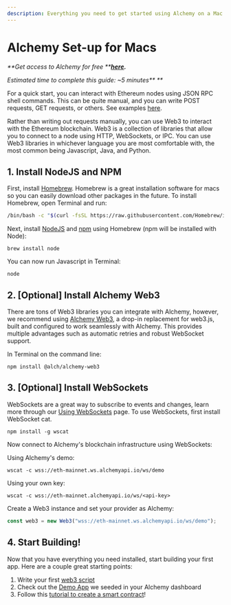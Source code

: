 ```yaml
---
description: Everything you need to get started using Alchemy on a Mac.
---
```


# Alchemy Set-up for Macs

_\*\*Get access to Alchemy for free \*\*_[_**here**_](https://alchemy.com/?r=affiliate:186ee05a-043c-44a8-b3ee-e5a05c8dba04)_**.**_

_Estimated time to complete this guide: \~5 minutes\*\* \*\*_

For a quick start, you can interact with Ethereum nodes using JSON RPC shell commands. This can be quite manual, and you can write POST requests, GET requests, or others. See examples [here](../introduction/getting-started/#2-make-a-request).

Rather than writing out requests manually, you can use Web3 to interact with the Ethereum blockchain. Web3 is a collection of libraries that allow you to connect to a node using HTTP, WebSockets, or IPC. You can use Web3 libraries in whichever language you are most comfortable with, the most common being Javascript, Java, and Python.

## 1. Install NodeJS and NPM

First, install [Homebrew](https://brew.sh). Homebrew is a great installation software for macs so you can easily download other packages in the future. To install Homebrew, open Terminal and run:

```bash
/bin/bash -c "$(curl -fsSL https://raw.githubusercontent.com/Homebrew/install/master/install.sh)"
```

Next, install [NodeJS](https://nodejs.org/en/) and [npm](https://www.npmjs.com) using Homebrew (npm will be installed with Node):

```
brew install node
```

You can now run Javascript in Terminal:

```
node
```

## 2. \[Optional] Install Alchemy Web3

There are tons of Web3 libraries you can integrate with Alchemy, however, we recommend using [Alchemy Web3](../documentation/alchemy-web3/), a drop-in replacement for web3.js, built and configured to work seamlessly with Alchemy. This provides multiple advantages such as automatic retries and robust WebSocket support.

In Terminal on the command line:

```
npm install @alch/alchemy-web3
```

## 3. \[Optional] Install WebSockets

WebSockets are a great way to subscribe to events and changes, learn more through our [Using WebSockets](../enhanced-apis/subscription-api-websockets/) page. To use WebSockets, first install WebSocket cat.

```
npm install -g wscat
```

Now connect to Alchemy's blockchain infrastructure using WebSockets:

Using Alchemy's demo:

```
wscat -c wss://eth-mainnet.ws.alchemyapi.io/ws/demo
```

Using your own key:

```
wscat -c wss://eth-mainnet.alchemyapi.io/ws/<api-key>
```

Create a Web3 instance and set your provider as Alchemy:

```javascript
const web3 = new Web3("wss://eth-mainnet.ws.alchemyapi.io/ws/demo");
```

## 4. Start Building!

Now that you have everything you need installed, start building your first app. Here are a couple great starting points:

1. Write your first [web3 script](../introduction/getting-started/simple-web3-script.md)
2. Check out the [Demo App](demo-app.md) we seeded in your Alchemy dashboard
3. Follow this [tutorial to create a smart contract](../tutorials/hello-world-smart-contract/)!
